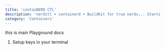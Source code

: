 ```yaml
---
title: 'contaiNERD CTL'
description: 'nerdctl + containerd + BuildKit for true nerds... Starts instantly. No paywall.'
category: 'Containers'
---
```


this is main Playground docs

1. Setup keys in your terminal
